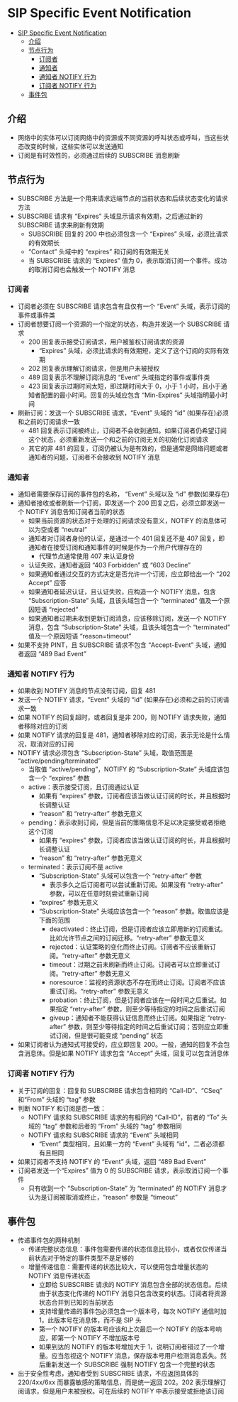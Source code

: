 # SIP Specific Event Notification

- [SIP Specific Event Notification](#sip-specific-event-notification)
  - [介绍](#介绍)
  - [节点行为](#节点行为)
    - [订阅者](#订阅者)
    - [通知者](#通知者)
    - [通知者 NOTIFY 行为](#通知者-notify-行为)
    - [订阅者 NOTIFY 行为](#订阅者-notify-行为)
  - [事件包](#事件包)

## 介绍

- 网络中的实体可以订阅网络中的资源或不同资源的呼叫状态或呼叫，当这些状态改变的时候，这些实体可以发送通知
- 订阅是有时效性的，必须通过后续的 SUBSCRIBE 消息刷新

## 节点行为

- SUBSCRIBE 方法是一个用来请求远端节点的当前状态和后续状态变化的请求方法
- SUBSCRIBE 请求有 “Expires” 头域显示请求有效期，之后通过新的 SUBSCRIBE 请求来刷新有效期
  - SUBSCRIBE 回复的 200 中也必须包含一个 “Expires” 头域，必须比请求的有效期长
  - “Contact” 头域中的 “expires” 和订阅的有效期无关
  - 当 SUBSCRIBE 请求的 “Expires” 值为 0，表示取消订阅一个事件。成功的取消订阅也会触发一个 NOTIFY 消息

### 订阅者

- 订阅者必须在 SUBSCRIBE 请求包含有且仅有一个 “Event” 头域，表示订阅的事件或事件类
- 订阅者想要订阅一个资源的一个指定的状态，构造并发送一个 SUBSCRIBE 请求
  - 200 回复表示接受订阅请求，用户被鉴权订阅请求的资源
    - “Expires” 头域，必须比请求的有效期短，定义了这个订阅的实际有效期
  - 202 回复表示理解订阅请求，但是用户未被授权
  - 489 回复表示不理解订阅消息的 “Event” 头域指定的事件或事件类
  - 423 回复表示过期时间太短，即过期时间大于 0，小于 1 小时，且小于通知者配置的最小时间。回复的头域应包含 “Min-Expires” 头域指明最小时间
- 刷新订阅：发送一个 SUBSCRIBE 请求，“Event” 头域的 “id” (如果存在)必须和之前的订阅请求一致
  - 481 回复表示订阅被终止，订阅者不会收到通知。如果订阅者仍希望订阅这个状态，必须重新发送一个和之前的订阅无关的初始化订阅请求
  - 其它的非 481 的回复，订阅仍被认为是有效的，但是通常是网络问题或者通知者的问题，订阅者不会接收到 NOTIFY 消息

### 通知者

- 通知者需要保存订阅的事件包的名称， “Event” 头域以及 “id” 参数(如果存在)
- 通知者接收或者刷新一个订阅，即发送一个 200 回复之后，必须立即发送一个 NOTIFY 消息告知订阅者当前的状态
  - 如果当前资源的状态对于处理的订阅请求没有意义，NOTIFY 的消息体可以为空或者 “neutral”
  - 通知者对订阅者身份的认证，是通过一个 401 回复还不是 407 回复，即通知者在接受订阅和通知事件的时候是作为一个用户代理存在的
    - 代理节点通常使用 407 来认证身份
  - 认证失败，通知者返回 “403 Forbidden” 或 “603 Decline”
  - 如果通知者通过交互的方式决定是否允许一个订阅，应立即给出一个 “202 Accept” 应答
  - 如果通知者延迟认证，且认证失败，应构造一个 NOTIFY 消息，包含 “Subscription-State” 头域，且该头域包含一个 “terminated” 值及一个原因短语 “rejected”
  - 如果通知者过期未收到更新订阅消息，应该移除订阅，发送一个 NOTIFY 消息，包含 “Subscription-State” 头域，且该头域包含一个 “terminated” 值及一个原因短语 “reason=timeout”
- 如果不支持 PINT，且 SUBSCRIBE 请求不包含 “Accept-Event” 头域，通知者返回 “489 Bad Event”

### 通知者 NOTIFY 行为

- 如果收到 NOTIFY 消息的节点没有订阅，回复 481
- 发送一个 NOTIFY 请求，“Event” 头域的 “id” (如果存在)必须和之前的订阅请求一致
- 如果 NOTIFY 的回复超时，或者回复是非 200，则 NOTIFY 请求失败，通知者移除对应的订阅
- 如果 NOTIFY 请求的回复是 481，通知者移除对应的订阅，表示无论是什么情况，取消对应的订阅
- NOTIFY 请求必须包含 “Subscription-State” 头域，取值范围是 “active/pending/terminated”
  - 当取值 “active/pending”，NOTIFY 的 “Subscription-State” 头域应该包含一个 “expires” 参数
  - active：表示接受订阅，且订阅通过认证
    - 如果有 “expires”  参数，订阅者应该当做认证订阅的时长，并且根据时长调整认证
    - “reason” 和 “retry-after” 参数无意义
  - pending：表示收到订阅，但是当前的策略信息不足以决定接受或者拒绝这个订阅
    - 如果有 “expires”  参数，订阅者应该当做认证订阅的时长，并且根据时长调整认证
    - “reason” 和 “retry-after” 参数无意义
  - terminated：表示订阅不是 active
    - “Subscription-State” 头域可以包含一个 “retry-after” 参数
      - 表示多久之后订阅者可以尝试重新订阅。如果没有 “retry-after” 参数，可以在任意时刻尝试重新订阅
    - “expires” 参数无意义
    - “Subscription-State” 头域应该包含一个 “reason” 参数。取值应该是下面的范围
      - deactivated：终止订阅，但是订阅者应该立即用新的订阅重试。比如允许节点之间的订阅迁移。“retry-after” 参数无意义
      - rejected：认证策略的变化而终止订阅。订阅者不应该重新订阅。“retry-after” 参数无意义
      - timeout：过期之前未刷新而终止订阅。订阅者可以立即重试订阅。“retry-after” 参数无意义
      - noresource：监视的资源状态不存在而终止订阅。订阅者不应该重试订阅。“retry-after” 参数无意义
      - probation：终止订阅，但是订阅者应该在一段时间之后重试。如果指定 “retry-after” 参数，则至少等待指定的时间之后重试订阅
      - giveup：通知者不能获得认证信息而终止订阅。如果指定 “retry-after” 参数，则至少等待指定的时间之后重试订阅；否则应立即重试订阅，但是很可能变成 “pending” 状态
- 如果订阅者认为通知式可接受的，应立即回复 200。一般，通知的回复不会包含消息体。但是如果 NOTIFY 请求包含 “Accept” 头域，回复可以包含消息体

### 订阅者 NOTIFY 行为

- 关于订阅的回复：回复和 SUBSCRIBE 请求包含相同的 “Call-ID”、“CSeq” 和“From” 头域的 “tag” 参数
- 判断 NOTIFY 和订阅是否一致：
  - NOTIFY 请求和 SUBSCRIBE 请求的有相同的 “Call-ID”，前者的 “To” 头域的 “tag” 参数和后者的 “From” 头域的 “tag” 参数相同
  - NOTIFY 请求和 SUBSCRIBE 请求的 “Event” 头域相同
    - “Event” 类型相同，且如果一方的 “Event” 头域有 “id”，二者必须都有且相同
- 如果订阅者不支持 NOTIFY 的 “Event” 头域，返回 “489 Bad Event”
- 订阅者发送一个“Expires” 值为 0 的 SUBSCRIBE 请求，表示取消订阅一个事件
  - 只有收到一个 “Subscription-State” 为 “terminated” 的 NOTIFY 消息才认为是订阅被取消或终止，“reason” 参数是 “timeout”

## 事件包

- 传递事件包的两种机制
  - 传递完整状态信息：事件包需要传递的状态信息比较小，或者仅仅传递当前状态对于特定的事件类型不是足够的
  - 增量传递信息：需要传递的状态比较大，可以使用包含增量状态的 NOTIFY 消息传递状态
    - 立即给 SUBSCRIBE 请求的 NOTIFY 消息包含全部的状态信息。后续由于状态变化传递的 NOTIFY 消息只包含改变的状态。订阅者将资源状态合并到已知的当前状态
    - 支持增量传递的事件包必须包含一个版本号，每次 NOTIFY 通信时加 1，此版本号在消息体，而不是 SIP 头
    - 第一个 NOTIFY 的版本号应该和上次最后一个 NOTIFY 的版本号响应，即第一个 NOTIFY 不增加版本号
    - 如果到达的 NOTIFY 的版本号增加大于 1，说明订阅者错过了一个增量。应当忽视这个 NOTIFY 消息，保存版本号用户检测消息丢失。然后重新发送一个 SUBSCRIBE 强制 NOTIFY 包含一个完整的状态
- 出于安全性考虑，通知者受到 SUBSCRIBE 请求，不应返回具体的 220/4xx/6xx 而暴露敏感的策略信息，而是统一返回 202。202 表示理解订阅请求，但是用户未被授权。可在后续的 NOTIFY 中表示接受或拒绝该订阅
